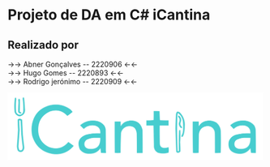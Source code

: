 # Projeto de DA em C# iCantina

## Realizado por
→→ Abner Gonçalves -- 2220906 ←← <br>
→→ Hugo Gomes -- 2220893 ←← <br>
→→ Rodrigo jerónimo -- 2220909 ←← <br>

![iCantina Logo](logotipo/iCantina_logoNoBG.svg)

